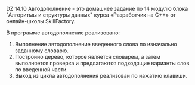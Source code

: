DZ 14.10
Автодополнение - это домашнее задание по 14 модулю блока "Алгоритмы и структуры данных" курса «Разработчик на C++» от oнлайн-школы SkillFactory.

В программе автодополнение реализовано:

1. Выполнение автодополнение введенного слова по изначально заданному словарю.
2. Построино дерево, которое является словарем, а затем выполняется проверка и предлагаются подходящие варианты слов по введенной части.
3. Выход из цикла автодополнения реализован по нажатию клавиши.
